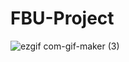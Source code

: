# FBU-Project

![ezgif com-gif-maker (3)](https://user-images.githubusercontent.com/93938344/176759308-db01bcb7-ee48-494a-a1e2-1b41a6f1e0aa.gif)

